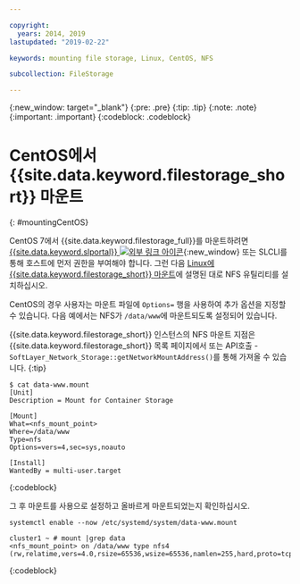 ```yaml
---

copyright:
  years: 2014, 2019
lastupdated: "2019-02-22"

keywords: mounting file storage, Linux, CentOS, NFS

subcollection: FileStorage

---
```

{:new_window: target="_blank"}
{:pre: .pre}
{:tip: .tip}
{:note: .note}
{:important: .important}
{:codeblock: .codeblock}


# CentOS에서 {{site.data.keyword.filestorage_short}} 마운트
{: #mountingCentOS}

CentOS 7에서 {{site.data.keyword.filestorage_full}}를 마운트하려면 [{{site.data.keyword.slportal}} ![외부 링크 아이콘](../../icons/launch-glyph.svg "외부 링크 아이콘")](https://control.softlayer.com/){:new_window} 또는 SLCLI를 통해 호스트에 먼저 권한을 부여해야 합니다. 그런 다음 [Linux에 {{site.data.keyword.filestorage_short}} 마운트](/docs/infrastructure/FileStorage?topic=FileStorage-mountingLinux)에 설명된 대로 NFS 유틸리티를 설치하십시오.

CentOS의 경우 사용자는 마운트 파일에 `Options=` 행을 사용하여 추가 옵션을 지정할 수 있습니다. 다음 예에서는 NFS가 `/data/www`에 마운트되도록 설정되어 있습니다.

{{site.data.keyword.filestorage_short}} 인스턴스의 NFS 마운트 지점은 {{site.data.keyword.filestorage_short}} 목록 페이지에서 또는 API호출 - `SoftLayer_Network_Storage::getNetworkMountAddress()`를 통해 가져올 수 있습니다.
{:tip}

```
$ cat data-www.mount
[Unit]
Description = Mount for Container Storage

[Mount]
What=<nfs_mount_point>
Where=/data/www
Type=nfs
Options=vers=4,sec=sys,noauto

[Install]
WantedBy = multi-user.target
```
{:codeblock}

그 후 마운트를 사용으로 설정하고 올바르게 마운트되었는지 확인하십시오.

```
systemctl enable --now /etc/systemd/system/data-www.mount

cluster1 ~ # mount |grep data
<nfs_mount_point> on /data/www type nfs4 (rw,relatime,vers=4.0,rsize=65536,wsize=65536,namlen=255,hard,proto=tcp,port=0,timeo=600,retrans=2,sec=sys,clientaddr=10.81.x.x,local_lock=none,addr=10.1.x.x)
```
{:codeblock}
